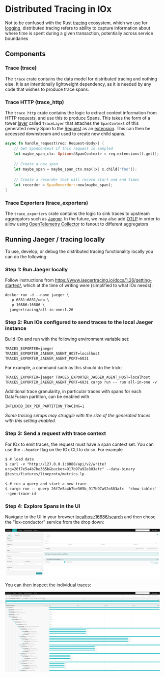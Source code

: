 # Distributed Tracing in IOx

Not to be confused with the Rust [tracing](https://docs.rs/tracing) ecosystem, which we use for [logging](logging.md),
distributed tracing refers to ability to capture information about where time is spent during a given transaction,
potentially across service boundaries

## Components

### Trace (trace)

The `trace` crate contains the data model for distributed tracing and nothing else. It is an intentionally lightweight
dependency, as it is needed by any code that wishes to produce trace spans.

### Trace HTTP (trace_http)

The `trace_http` crate contains the logic to extract context information from HTTP requests, and use this to produce
Spans. This takes the form of a tower [layer] called `TraceLayer` that attaches the `SpanContext` of this generated
newly Span to the [Request] as an [extension]. This can then be accessed downstream and used to create new child spans.

```rust
async fn handle_request(req: Request<Body>) {
    // Get SpanContext if this request is sampled
    let maybe_span_ctx: Option<&SpanContext> = req.extensions().get();

    // Create a new span
    let maybe_span = maybe_span_ctx.map(|x| x.child("foo"));

    // Create a recorder that will record start and end times
    let recorder = SpanRecorder::new(maybe_span);
}
```

[layer]: https://docs.rs/tower/0.4.8/tower/trait.Layer.html

[Request]: https://docs.rs/http/0.2.5/http/request/struct.Request.html

[extension]: https://docs.rs/http/0.2.5/http/request/struct.Request.html#method.extensions

### Trace Exporters (trace_exporters)

The `trace_exporters` crate contains the logic to sink traces to upstream aggregators such as [Jaeger]. In the future,
we may also add [OTLP] in order to allow using [OpenTelemetry Collector] to fanout to different aggregators

[Jaeger]: https://www.jaegertracing.io

[OTLP]: https://github.com/open-telemetry/opentelemetry-specification/blob/main/specification/protocol/otlp.md

[OpenTelemetry Collector]: https://github.com/open-telemetry/opentelemetry-collector

## Running Jaeger / tracing locally

To use, develop, or debug the distributed tracing functionality locally you can do the following:

### Step 1: Run Jaeger locally

Follow instructions from https://www.jaegertracing.io/docs/1.26/getting-started/, which at the time of writing were
(simplified to what IOx needs):

```shell
docker run -d --name jaeger \
  -p 6831:6831/udp \
  -p 16686:16686 \
  jaegertracing/all-in-one:1.26
```

### Step 2: Run IOx configured to send traces to the local Jaeger instance

Build IOx and run with the following environment variable set:

```text
TRACES_EXPORTER=jaeger
TRACES_EXPORTER_JAEGER_AGENT_HOST=localhost
TRACES_EXPORTER_JAEGER_AGENT_PORT=6831
```

For example, a command such as this should do the trick:

```shell
TRACES_EXPORTER=jaeger TRACES_EXPORTER_JAEGER_AGENT_HOST=localhost TRACES_EXPORTER_JAEGER_AGENT_PORT=6831 cargo run -- run all-in-one -v
```

Additional trace granularity, in particular traces with spans for each DataFusion partition, can be enabled with

```
INFLUXDB_IOX_PER_PARTITION_TRACING=1
```

_Some tracing setups may struggle with the size of the generated traces with this setting enabled._

### Step 3: Send a request with trace context

For IOx to emit traces, the request must have a span context set. You can use the `--header` flag on the IOx CLI to do
so. For example

```shell
$ # load data
$ curl -v "http://127.0.0.1:8080/api/v2/write?org=26f7e5a4b7be365b&bucket=917b97a92e883afc" --data-binary @tests/fixtures/lineproto/metrics.lp

$ # run a query and start a new trace
$ cargo run -- query 26f7e5a4b7be365b_917b97a92e883afc  'show tables' --gen-trace-id
```

### Step 4: Explore Spans in the UI

Navigate to the UI in your browser [localhost:16686/search](http://localhost:16686/search) and then chose the "iox-conductor" service from the
drop down:

![Jaeger Overview](images/jaeger_overview.png)

You can then inspect the individual traces:

![Jaeger Details](images/jaeger_details.png)
